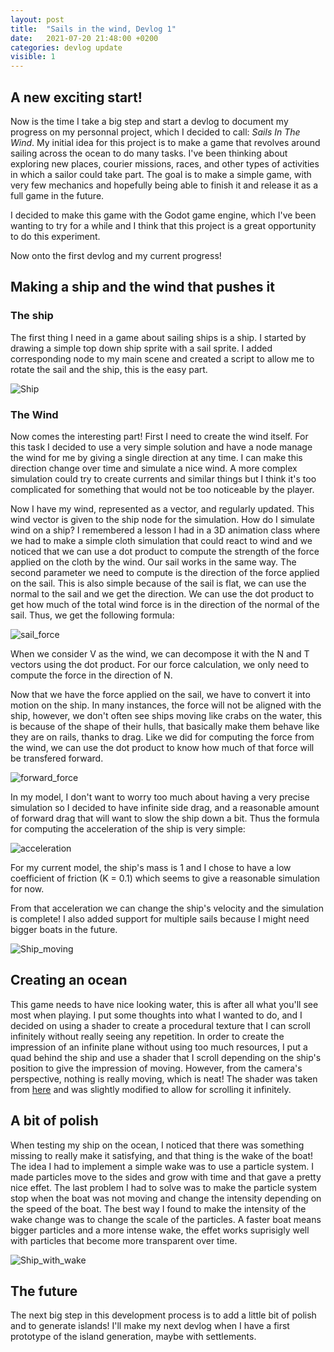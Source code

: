 ```yaml
---
layout: post
title:  "Sails in the wind, Devlog 1"
date:   2021-07-20 21:48:00 +0200
categories: devlog update
visible: 1
---
```

## A new exciting start!

Now is the time I take a big step and start a devlog to document my progress on
my personnal project, which I decided to call: *Sails In The Wind*. My initial
idea for this project is to make a game that revolves around sailing across the
ocean to do many tasks. I've been thinking about exploring new places, courier missions,
races, and other types of activities in which a sailor could take part. The goal is to
make a simple game, with very few mechanics and hopefully being able to finish it and release it
as a full game in the future.

I decided to make this game with the Godot game engine, which I've been wanting
to try for a while and I think that this project is a great opportunity to do
this experiment.

Now onto the first devlog and my current progress!

## Making a ship and the wind that pushes it

### The ship
The first thing I need in a game about sailing ships is a ship. I started by drawing
a simple top down ship sprite with a sail sprite. I added corresponding node to my main
scene and created a script to allow me to rotate the sail and the ship, this is the easy part.

![Ship]({{site.baseurl}}/assets/devlog_1/boat_1.gif)

### The Wind

Now comes the interesting part! First I need to create the wind itself. For this task
I decided to use a very simple solution and have a node manage the wind for me by giving a single
direction at any time. I can make this direction change over time and simulate a nice wind.
A more complex simulation could try to create currents and similar things but I think it's
too complicated for something that would not be too noticeable by the player.

Now I have my wind, represented as a vector, and regularly updated. This wind vector is given
to the ship node for the simulation. How do I simulate wind on a ship? I remembered a lesson I
had in a 3D animation class where we had to make a simple cloth simulation that could react to wind
and we noticed that we can use a dot product to compute the strength of the force applied on the cloth
by the wind. Our sail works in the same way. The second parameter we need to compute is the direction of
the force applied on the sail. This is also simple because of the sail is flat, we can use the normal to the sail
and we get the direction. We can use the dot product to get how much of the total wind force is in the
direction of the normal of the sail. Thus, we get the following formula:

![sail_force]({{site.baseurl}}/assets/devlog_1/force.png)

When we consider V as the wind, we can decompose it with the N and T vectors using the dot product.
For our force calculation, we only need to compute the force in the direction of N.

Now that we have the force applied on the sail, we have to convert it into motion on the ship.
In many instances, the force will not be aligned with the ship, however, we don't often
see ships moving like crabs on the water, this is because of the shape of their hulls, that
basically make them behave like they are on rails, thanks to drag. Like we did for computing the force from the wind,
we can use the dot product to know how much of that force will be transfered forward.

![forward_force]({{site.baseurl}}/assets/devlog_1/force_2.png)

In my model, I don't want to worry too much about having a very precise simulation so I decided
to have infinite side drag, and a reasonable amount of forward drag that will want to slow the ship down
a bit. Thus the formula for computing the acceleration of the ship is very simple:

![acceleration]({{site.baseurl}}/assets/devlog_1/force_3.png)

For my current model, the ship's mass is 1 and I chose to have a low coefficient of friction (K = 0.1) which seems to give
a reasonable simulation for now.

From that acceleration we can change the ship's velocity and the simulation is complete!
I also added support for multiple sails because I might need bigger boats in the future.

![Ship_moving]({{site.baseurl}}/assets/devlog_1/boat_2.gif)

## Creating an ocean

This game needs to have nice looking water, this is after all what you'll see most when playing.
I put some thoughts into what I wanted to do, and I decided on using a shader to create a procedural
texture that I can scroll infinitely without really seeing any repetition. In order to create
the impression of an infinite plane without using too much resources, I put a quad behind the ship and
use a shader that I scroll depending on the ship's position to give the impression of moving. However,
from the camera's perspective, nothing is really moving, which is neat! The shader was taken from [here](https://godotshaders.com/shader/anime-esque-water-shader/)
and was slightly modified to allow for scrolling it infinitely.

## A bit of polish

When testing my ship on the ocean, I noticed that there was something missing to really make it
satisfying, and that thing is the wake of the boat! The idea I had to implement a simple wake
was to use a particle system. I made particles move to the sides and grow with time and that gave a pretty nice
effet. The last problem I had to solve was to make the particle system stop when the boat was not moving
and change the intensity depending on the speed of the boat. The best way I found to make the intensity of the wake
change was to change the scale of the particles. A faster boat means bigger particles and a more intense wake, the
effet works suprisigly well with particles that become more transparent over time.

![Ship_with_wake]({{site.baseurl}}/assets/devlog_1/boat_3.gif)

## The future

The next big step in this development process is to add a little bit of polish and to generate islands!
I'll make my next devlog when I have a first prototype of the island generation, maybe with settlements.
